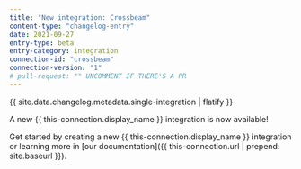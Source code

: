 ```yaml
---
title: "New integration: Crossbeam"
content-type: "changelog-entry"
date: 2021-09-27
entry-type: beta
entry-category: integration
connection-id: "crossbeam"
connection-version: "1"
# pull-request: "" UNCOMMENT IF THERE'S A PR
---
```

{{ site.data.changelog.metadata.single-integration | flatify }}

A new {{ this-connection.display_name }} integration is now available!

Get started by creating a new {{ this-connection.display_name }} integration or learning more in [our documentation]({{ this-connection.url | prepend: site.baseurl }}).